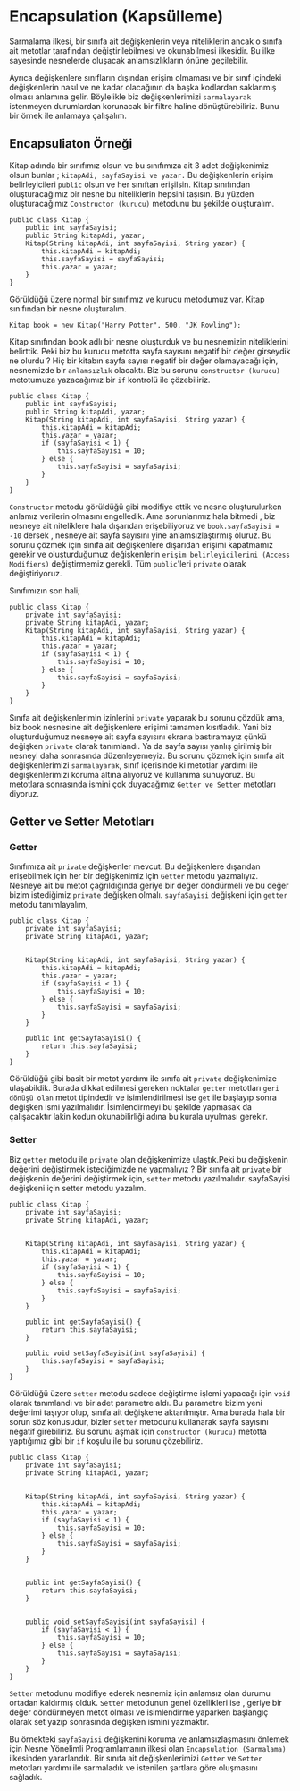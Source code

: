 # Encapsulation (Kapsülleme)
Sarmalama ilkesi, bir sınıfa ait değişkenlerin veya niteliklerin ancak o sınıfa ait metotlar tarafından değiştirilebilmesi ve okunabilmesi ilkesidir. Bu ilke sayesinde nesnelerde oluşacak anlamsızlıkların önüne geçilebilir.

Ayrıca değişkenlere sınıfların dışından erişim olmaması ve bir sınıf içindeki değişkenlerin nasıl ve ne kadar olacağının da başka kodlardan saklanmış olması anlamına gelir. Böylelikle biz değişkenlerimizi `sarmalayarak` istenmeyen durumlardan korunacak bir filtre haline dönüştürebiliriz. Bunu bir örnek ile anlamaya çalışalım.

## Encapsuliaton Örneği
Kitap adında bir sınıfımız olsun ve bu sınıfımıza ait 3 adet değişkenimiz olsun bunlar ; `kitapAdi, sayfaSayisi ve yazar.` Bu değişkenlerin erişim belirleyicileri `public` olsun ve her sınıftan erişilsin. Kitap sınıfından oluşturacağımız bir nesne bu niteliklerin hepsini taşısın. Bu yüzden oluşturacağımız `Constructor (kurucu)` metodunu bu şekilde oluşturalım.

```
public class Kitap {
    public int sayfaSayisi;
    public String kitapAdi, yazar;
    Kitap(String kitapAdi, int sayfaSayisi, String yazar) {
        this.kitapAdi = kitapAdi;
        this.sayfaSayisi = sayfaSayisi;
        this.yazar = yazar;
    }
}
```

Görüldüğü üzere normal bir sınıfımız ve kurucu metodumuz var. Kitap sınıfından bir nesne oluşturalım.

```
Kitap book = new Kitap("Harry Potter", 500, "JK Rowling");
```

Kitap sınıfından book adlı bir nesne oluşturduk ve bu nesnemizin niteliklerini belirttik. Peki biz bu kurucu metotta sayfa sayısını negatif bir değer girseydik ne olurdu ? Hiç bir kitabın sayfa sayısı negatif bir değer olamayacağı için, nesnemizde bir `anlamsızlık` olacaktı. Biz bu sorunu `constructor (kurucu)` metotumuza yazacağımız bir `if` kontrolü ile çözebiliriz.

```
public class Kitap {
    public int sayfaSayisi;
    public String kitapAdi, yazar;
    Kitap(String kitapAdi, int sayfaSayisi, String yazar) {
        this.kitapAdi = kitapAdi;
        this.yazar = yazar;
        if (sayfaSayisi < 1) {
            this.sayfaSayisi = 10;
        } else {
            this.sayfaSayisi = sayfaSayisi;
        }
    }
}
```

`Constructor` metodu görüldüğü gibi modifiye ettik ve nesne oluşturulurken anlamız verilerin olmasını engelledik. Ama sorunlarımız hala bitmedi , biz nesneye ait niteliklere hala dışarıdan erişebiliyoruz ve `book.sayfaSayisi = -10` dersek , nesneye ait sayfa sayısını yine anlamsızlaştırmış oluruz. Bu sorunu çözmek için sınıfa ait değişkenlere dışarıdan erişimi kapatmamız gerekir ve oluşturduğumuz değişkenlerin `erişim belirleyicilerini (Access Modifiers)` değiştirmemiz gerekli. Tüm `public`'leri `private` olarak değiştiriyoruz.

Sınıfımızın son hali;

```
public class Kitap {
    private int sayfaSayisi;
    private String kitapAdi, yazar;
    Kitap(String kitapAdi, int sayfaSayisi, String yazar) {
        this.kitapAdi = kitapAdi;
        this.yazar = yazar;
        if (sayfaSayisi < 1) {
            this.sayfaSayisi = 10;
        } else {
            this.sayfaSayisi = sayfaSayisi;
        }
    }
}
```

Sınıfa ait değişkenlerimin izinlerini `private` yaparak bu sorunu çözdük ama, biz book nesnesine ait değişkenlere erişimi tamamen kısıtladık. Yani biz oluşturduğumuz nesneye ait sayfa sayısını ekrana bastıramayız çünkü değişken `private` olarak tanımlandı. Ya da sayfa sayısı yanlış girilmiş bir nesneyi daha sonrasında düzenleyemeyiz. Bu sorunu çözmek için sınıfa ait değişkenlerimizi `sarmalayarak`, sınıf içerisinde ki metotlar yardımı ile değişkenlerimizi koruma altına alıyoruz ve kullanıma sunuyoruz. Bu metotlara sonrasında ismini çok duyacağımız `Getter ve Setter` metotları diyoruz.

## Getter ve Setter Metotları
### Getter
Sınıfımıza ait `private` değişkenler mevcut. Bu değişkenlere dışarıdan erişebilmek için her bir değişkenimiz için `Getter` metodu yazmalıyız. Nesneye ait bu metot çağrıldığında geriye bir değer döndürmeli ve bu değer bizim istediğimiz `private` değişken olmalı. `sayfaSayisi` değişkeni için `getter` metodu tanımlayalım,

```
public class Kitap {
	private int sayfaSayisi;
	private String kitapAdi, yazar;


	Kitap(String kitapAdi, int sayfaSayisi, String yazar) {
		this.kitapAdi = kitapAdi;
		this.yazar = yazar;
		if (sayfaSayisi < 1) {
			this.sayfaSayisi = 10;
		} else {
			this.sayfaSayisi = sayfaSayisi;
		}
	}
	
	public int getSayfaSayisi() {
		return this.sayfaSayisi;
	}
}
```

Görüldüğü gibi basit bir metot yardımı ile sınıfa ait `private` değişkenimize ulaşabildik. Burada dikkat edilmesi gereken noktalar `getter` metotları `geri dönüşü olan` metot tipindedir ve isimlendirilmesi ise `get` ile başlayıp sonra değişken ismi yazılmalıdır. İsimlendirmeyi bu şekilde yapmasak da çalışacaktır lakin kodun okunabilirliği adına bu kurala uyulması gerekir.

### Setter
Biz `getter` metodu ile `private` olan değişkenimize ulaştık.Peki bu değişkenin değerini değiştirmek istediğimizde ne yapmalıyız ? Bir sınıfa ait `private` bir değişkenin değerini değiştirmek için, `setter` metodu yazılmalıdır. sayfaSayisi değişkeni için setter metodu yazalım.

```
public class Kitap {
	private int sayfaSayisi;
	private String kitapAdi, yazar;


	Kitap(String kitapAdi, int sayfaSayisi, String yazar) {
		this.kitapAdi = kitapAdi;
		this.yazar = yazar;
		if (sayfaSayisi < 1) {
			this.sayfaSayisi = 10;
		} else {
			this.sayfaSayisi = sayfaSayisi;
		}
	}
	
	public int getSayfaSayisi() {
		return this.sayfaSayisi;
	}
	
	public void setSayfaSayisi(int sayfaSayisi) {
		this.sayfaSayisi = sayfaSayisi;
	}
}
```

Görüldüğü üzere `setter` metodu sadece değiştirme işlemi yapacağı için `void` olarak tanımlandı ve bir adet parametre aldı. Bu parametre bizim yeni değerimi taşıyor olup, sınıfa ait değişkene aktarılmıştır. Ama burada hala bir sorun söz konusudur, bizler `setter` metodunu kullanarak sayfa sayısını negatif girebiliriz. Bu sorunu aşmak için `constructor (kurucu)` metotta yaptığımız gibi bir `if` koşulu ile bu sorunu çözebiliriz.

```
public class Kitap {
	private int sayfaSayisi;
	private String kitapAdi, yazar;


	Kitap(String kitapAdi, int sayfaSayisi, String yazar) {
		this.kitapAdi = kitapAdi;
		this.yazar = yazar;
		if (sayfaSayisi < 1) {
			this.sayfaSayisi = 10;
		} else {
			this.sayfaSayisi = sayfaSayisi;
		}
	}


	public int getSayfaSayisi() {
		return this.sayfaSayisi;
	}


	public void setSayfaSayisi(int sayfaSayisi) {
		if (sayfaSayisi < 1) {
			this.sayfaSayisi = 10;
		} else {
			this.sayfaSayisi = sayfaSayisi;
		}
	}
}
```

`Setter` metodunu modifiye ederek nesnemiz için anlamsız olan durumu ortadan kaldırmış olduk. `Setter` metodunun genel özellikleri ise , geriye bir değer döndürmeyen metot olması ve isimlendirme yaparken başlangıç olarak set yazıp sonrasında değişken ismini yazmaktır.

Bu örnekteki `sayfaSayisi` değişkenini koruma ve anlamsızlaşmasını önlemek için Nesne Yönelimli Programlamanın ilkesi olan `Encapsulation (Sarmalama)` ilkesinden yararlandık. Bir sınıfa ait değişkenlerimizi `Getter` ve `Setter` metotları yardımı ile sarmaladık ve istenilen şartlara göre oluşmasını sağladık.